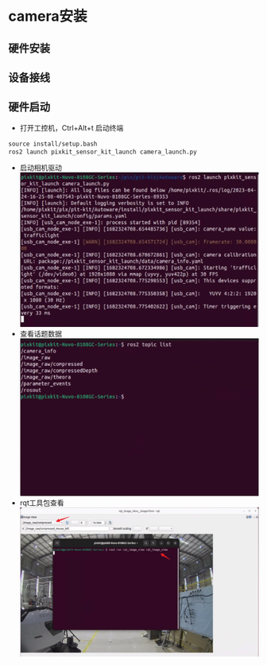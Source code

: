 # camera安装
## 硬件安装
## 设备接线
## 硬件启动
- 打开工控机，Ctrl+Alt+t 启动终端
```shell
source install/setup.bash 
ros2 launch pixkit_sensor_kit_launch camera_launch.py 
```
- 启动相机驱动
    ![avatar](./image/camera_picture/Snipaste_2023-04-24_16-25-22.png)
- 查看话题数据
    ![avatar](./image/camera_picture/Snipaste_2023-04-24_16-26-17.png)
- rqt工具包查看
    ![avatar](./image/camera_picture/Snipaste_2023-04-24_16-28-52.png)

